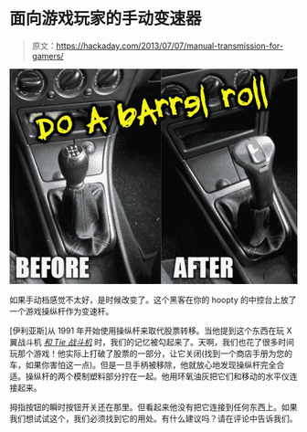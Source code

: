# 面向游戏玩家的手动变速器

> 原文：<https://hackaday.com/2013/07/07/manual-transmission-for-gamers/>

![manual-transmission-for-gamers](img/0d99d9337f8a781893779b2bbcaf548d.png)

如果手动档感觉不太好，是时候改变了。这个黑客在你的 hoopty 的中控台上放了一个游戏操纵杆作为变速杆。

[伊利亚斯]从 1991 年开始使用操纵杆来取代股票转移。当他提到这个东西在玩 X 翼战斗机 *[和 Tie 战斗机](http://www.youtube.com/watch?v=GGU2PeWF2Lw)* 时，我们的记忆被勾起来了。天啊，我们也花了很多时间玩那个游戏！他实际上打破了股票的一部分，让它关闭(找到一个商店手册为您的车，如果你害怕这一点)。但是一旦手柄被移除，他就放心地发现操纵杆完全合适。操纵杆的两个模制塑料部分拧在一起。他用环氧油灰把它们和移动的水平仪连接起来。

拇指按钮的瞬时按钮开关还在那里。但看起来他没有把它连接到任何东西上。如果我们想试试这个，我们必须找到它的用处。有什么建议吗？请在评论中告诉我们。